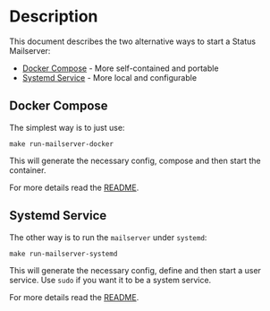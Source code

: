 # Description

This document describes the two alternative ways to start a Status Mailserver:

* [Docker Compose](https://docs.docker.com/compose/) - More self-contained and portable
* [Systemd Service](https://www.freedesktop.org/wiki/Software/systemd/) - More local and configurable

## Docker Compose

The simplest way is to just use:
```
make run-mailserver-docker
```
This will generate the necessary config, compose and then start the container.

For more details read the [README](_assets/compose/mailserver/README.md).

## Systemd Service

The other way is to run the `mailserver` under `systemd`:
```
make run-mailserver-systemd
```
This will generate the necessary config, define and then start a user service.
Use `sudo` if you want it to be a system service.

For more details read the [README](_assets/systemd/mailserver/README.md).
